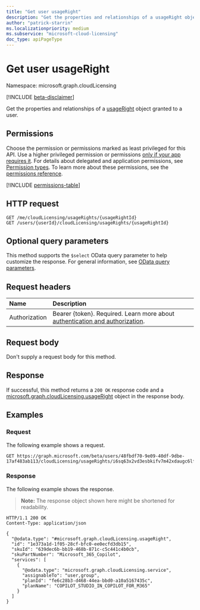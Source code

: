```yaml
---
title: "Get user usageRight"
description: "Get the properties and relationships of a usageRight object granted to a user."
author: "patrick-starrin"
ms.localizationpriority: medium
ms.subservice: "microsoft-cloud-licensing"
doc_type: apiPageType
---
```


# Get user usageRight

Namespace: microsoft.graph.cloudLicensing

[!INCLUDE [beta-disclaimer](../../includes/beta-disclaimer.md)]

Get the properties and relationships of a [usageRight](../resources/cloudlicensing-usageright.md) object granted to a user.

## Permissions

Choose the permission or permissions marked as least privileged for this API. Use a higher privileged permission or permissions [only if your app requires it](/graph/permissions-overview#best-practices-for-using-microsoft-graph-permissions). For details about delegated and application permissions, see [Permission types](/graph/permissions-overview#permission-types). To learn more about these permissions, see the [permissions reference](/graph/permissions-reference).

<!-- {
  "blockType": "permissions",
  "name": "cloudlicensing_userusageright_get"
}
-->
[!INCLUDE [permissions-table](../includes/permissions/cloudlicensing-userusageright-get-permissions.md)]

## HTTP request

<!-- {
  "blockType": "ignored"
}
-->
``` http
GET /me/cloudLicensing/usageRights/{usageRightId}
GET /users/{userId}/cloudLicensing/usageRights/{usageRightId}
```

## Optional query parameters

This method supports the `$select` OData query parameter to help customize the response. For general information, see [OData query parameters](/graph/query-parameters).

## Request headers

|Name|Description|
|:---|:---|
|Authorization|Bearer {token}. Required. Learn more about [authentication and authorization](/graph/auth/auth-concepts).|

## Request body

Don't supply a request body for this method.

## Response

If successful, this method returns a `200 OK` response code and a [microsoft.graph.cloudLicensing.usageRight](../resources/cloudlicensing-usageright.md) object in the response body.

## Examples

### Request

The following example shows a request.
<!-- {
  "blockType": "request",
  "name": "cloudlicensing-userusageright-get-example",
  "sampleKeys": ["48fbdf70-9e09-40df-9dbe-17af483ab113","i6sq63x2vd3esbkifv7m42xdaugc6lfpqf3ozgvdlvk3ttnamby3"]
}
-->
``` http
GET https://graph.microsoft.com/beta/users/48fbdf70-9e09-40df-9dbe-17af483ab113/cloudLicensing/usageRights/i6sq63x2vd3esbkifv7m42xdaugc6lfpqf3ozgvdlvk3ttnamby3
```

### Response

The following example shows the response.
>**Note:** The response object shown here might be shortened for readability.
<!-- {
  "blockType": "response",
  "truncated": true,
  "@odata.type": "microsoft.graph.cloudLicensing.usageRight"
}
-->
``` http
HTTP/1.1 200 OK
Content-Type: application/json

{
  "@odata.type": "#microsoft.graph.cloudLicensing.usageRight",
  "id": "1e373a1d-1f05-28cf-bfc0-ee0ecfd3db15",
  "skuId": "639dec6b-bb19-468b-871c-c5c441c4b0cb",
  "skuPartNumber": "Microsoft_365_Copilot",
  "services": [
    {
      "@odata.type": "microsoft.graph.cloudLicensing.service",
      "assignableTo": "user,group",
      "planId": "fe6c28b3-d468-44ea-bbd0-a10a5167435c",
      "planName": "COPILOT_STUDIO_IN_COPILOT_FOR_M365"
    }
  ]
}
```
